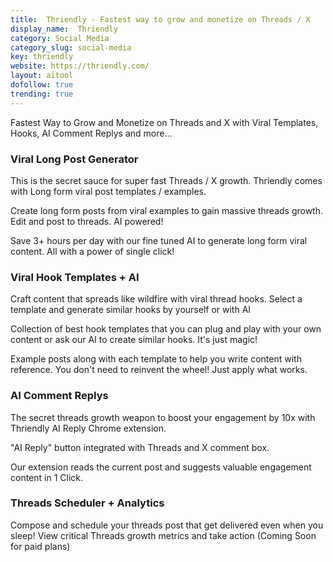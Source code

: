```yaml
---
title:  Thriendly - Fastest way to grow and monetize on Threads / X
display_name:  Thriendly
category: Social Media 
category_slug: social-media
key: thriendly
website: https://thriendly.com/
layout: aitool
dofollow: true
trending: true
---
```


Fastest Way to Grow and Monetize on Threads and X with Viral Templates, Hooks, AI Comment Replys and more... 

### Viral Long Post Generator
This is the secret sauce for super fast Threads / X growth. Thriendly comes with Long form viral post templates / examples.

Create long form posts from viral examples to gain massive threads growth. Edit and post to threads. AI powered!

Save 3+ hours per day with our fine tuned AI to generate long form viral content. All with a power of single click!

### Viral Hook Templates + AI
Craft content that spreads like wildfire with viral thread hooks. Select a template and generate similar hooks by yourself or with AI

Collection of best hook templates that you can plug and play with your own content or ask our AI to create similar hooks. It's just magic!

Example posts along with each template to help you write content with reference. You don't need to reinvent the wheel! Just apply what works.

### AI Comment Replys
The secret threads growth weapon to boost your engagement by 10x with Thriendly AI Reply Chrome extension.

"AI Reply" button integrated with Threads and X comment box.

Our extension reads the current post and suggests valuable engagement content in 1 Click.

### Threads Scheduler + Analytics

Compose and schedule your threads post that get delivered even when you sleep! View critical Threads growth metrics and take action (Coming Soon for paid plans)




